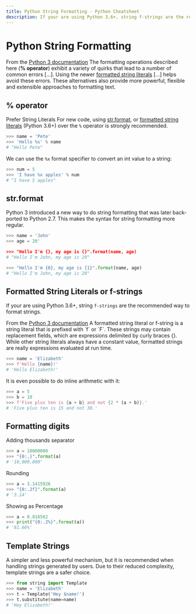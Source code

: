 ```yaml
---
title: Python String Formatting - Python Cheatsheet
description: If your are using Python 3.6+, string f-strings are the recommended way to format strings.
---
```


# Python String Formatting

<base-disclaimer>
  <base-disclaimer-title>
    From the <a href="https://docs.python.org/3/library/stdtypes.html?highlight=sprintf#printf-style-string-formatting">Python 3 documentation</a>
  </base-disclaimer-title>
  <base-disclaimer-content>
    The formatting operations described here (<b>% operator</b>) exhibit a variety of quirks that lead to a number of common errors [...]. Using the newer <a href="#formatted-string-literals-or-f-strings">formatted string literals</a> [...] helps avoid these errors. These alternatives also provide more powerful, flexible and extensible approaches to formatting text.
  </base-disclaimer-content>
</base-disclaimer>

## % operator

<base-warning>
  <base-warning-title>
    Prefer String Literals
  </base-warning-title>
  <base-warning-content>
    For new code, using <a href="#strformat">str.format</a>, or <a href="#formatted-string-literals-or-f-strings">formatted string literals</a> (Python 3.6+) over the <code>%</code> operator is strongly recommended.
  </base-warning-content>
</base-warning>

```python
>>> name = 'Pete'
>>> 'Hello %s' % name
# "Hello Pete"
```

We can use the `%x` format specifier to convert an int value to a string:

```python
>>> num = 5
>>> 'I have %x apples' % num
# "I have 5 apples"
```

## str.format

Python 3 introduced a new way to do string formatting that was later back-ported to Python 2.7. This makes the syntax for string formatting more regular.

```python
>>> name = 'John'
>>> age = 20'

>>> "Hello I'm {}, my age is {}".format(name, age)
# "Hello I'm John, my age is 20"

>>> "Hello I'm {0}, my age is {1}".format(name, age)
# "Hello I'm John, my age is 20"
```

## Formatted String Literals or f-strings

If your are using Python 3.6+, string `f-strings` are the recommended way to format strings.

<base-disclaimer>
  <base-disclaimer-title>
    From the <a href="https://docs.python.org/3/reference/lexical_analysis.html#f-strings">Python 3 documentation</a>
  </base-disclaimer-title>
  <base-disclaimer-content>
    A formatted string literal or f-string is a string literal that is prefixed with `f` or `F`. These strings may contain replacement fields, which are expressions delimited by curly braces {}. While other string literals always have a constant value, formatted strings are really expressions evaluated at run time.
  </base-disclaimer-content>
</base-disclaimer>

```python
>>> name = 'Elizabeth'
>>> f'Hello {name}!'
# 'Hello Elizabeth!'
```

It is even possible to do inline arithmetic with it:

```python
>>> a = 5
>>> b = 10
>>> f'Five plus ten is {a + b} and not {2 * (a + b)}.'
# 'Five plus ten is 15 and not 30.'
```

## Formatting digits

Adding thousands separator

```python
>>> a = 10000000
>>> "{0:,}".format(a)
# '10,000,000'
```

Rounding

```python
>>> a = 3.1415926
>>> "{0:.2f}".format(a)
# '3.14'
```

Showing as Percentage

```python
>>> a = 0.816562
>>> print("{0:.2%}".format(a))
# '81.66%'
```

## Template Strings

A simpler and less powerful mechanism, but it is recommended when handling strings generated by users. Due to their reduced complexity, template strings are a safer choice.

```python
>>> from string import Template
>>> name = 'Elizabeth'
>>> t = Template('Hey $name!')
>>> t.substitute(name=name)
# 'Hey Elizabeth!'
```

